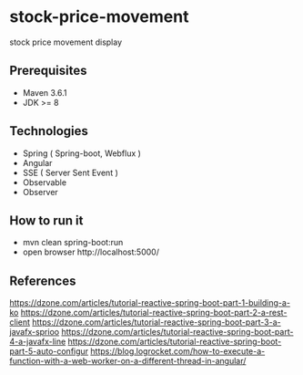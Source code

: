 # stock-price-movement
stock price movement display

## Prerequisites
* Maven 3.6.1
* JDK >= 8
## Technologies
* Spring ( Spring-boot, Webflux )
* Angular
* SSE ( Server Sent Event )
* Observable
* Observer

## How to run it
* mvn clean spring-boot:run
* open browser http://localhost:5000/

## References
https://dzone.com/articles/tutorial-reactive-spring-boot-part-1-building-a-ko
https://dzone.com/articles/tutorial-reactive-spring-boot-part-2-a-rest-client
https://dzone.com/articles/tutorial-reactive-spring-boot-part-3-a-javafx-sprioo
https://dzone.com/articles/tutorial-reactive-spring-boot-part-4-a-javafx-line
https://dzone.com/articles/tutorial-reactive-spring-boot-part-5-auto-configur
https://blog.logrocket.com/how-to-execute-a-function-with-a-web-worker-on-a-different-thread-in-angular/

